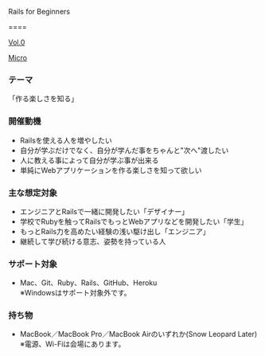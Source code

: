 Rails for Beginners

====

<a href="http://atnd.org/events/28948" target="_blank">Vol.0</a>

<a href="http://rails4beginners.github.com/micro/" target="_blank">Micro</a>

### テーマ

「作る楽しさを知る」

### 開催動機

* Railsを使える人を増やしたい
* 自分が学ぶだけでなく、自分が学んだ事をちゃんと"次へ"渡したい
* 人に教える事によって自分が学ぶ事が出来る
* 単純にWebアプリケーションを作る楽しさを知って欲しい

### 主な想定対象

* エンジニアとRailsで一緒に開発したい「デザイナー」
* 学校でRubyを触ってRailsでもっとWebアプリなどを開発したい「学生」
* もっとRails力を高めたい経験の浅い駆け出し「エンジニア」
* 継続して学び続ける意志、姿勢を持っている人

### サポート対象

* Mac、Git、Ruby、Rails、GitHub、Heroku  
  ※Windowsはサポート対象外です。

### 持ち物

* MacBook／MacBook Pro／MacBook Airのいずれか(Snow Leopard Later)  
  ※電源、Wi-Fiは会場にあります。
